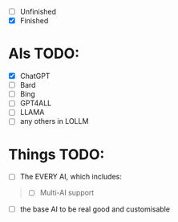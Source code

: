  - [ ] Unfinished
 - [x] Finished

# AIs TODO:

 - [x] ChatGPT
 - [ ] Bard
 - [ ] Bing
 - [ ] GPT4ALL
 - [ ] LLAMA
 - [ ] any others in LOLLM

# Things TODO:
 - [ ] The EVERY AI, which includes:
>  - [ ] Multi-AI support
 - [ ] the base AI to be real good and customisable
